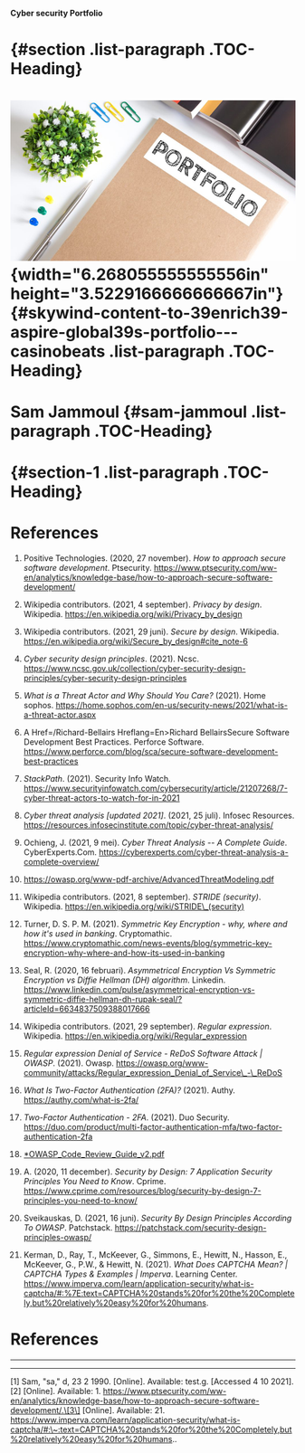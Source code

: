 **Cyber security Portfolio**

#   {#section .list-paragraph .TOC-Heading}

# ![Skywind content to &#39;enrich&#39; Aspire Global&#39;s portfolio - CasinoBeats](myMediaFolder/media/image1.jpeg){width="6.268055555555556in" height="3.5229166666666667in"} {#skywind-content-to-39enrich39-aspire-global39s-portfolio---casinobeats .list-paragraph .TOC-Heading}

# Sam Jammoul {#sam-jammoul .list-paragraph .TOC-Heading}

#  {#section-1 .list-paragraph .TOC-Heading}

# References

1.  Positive Technologies. (2020, 27 november). *How to approach secure
    software development*. Ptsecurity.
    <https://www.ptsecurity.com/ww-en/analytics/knowledge-base/how-to-approach-secure-software-development/>

2.  Wikipedia contributors. (2021, 4 september). *Privacy by design*.
    Wikipedia. https://en.wikipedia.org/wiki/Privacy_by_design

3.  Wikipedia contributors. (2021, 29 juni). *Secure by design*.
    Wikipedia.
    https://en.wikipedia.org/wiki/Secure_by_design#cite_note-6

4.  *Cyber security design principles*. (2021). Ncsc.
    https://www.ncsc.gov.uk/collection/cyber-security-design-principles/cyber-security-design-principles

5.  *What is a Threat Actor and Why Should You Care?* (2021). Home
    sophos.
    https://home.sophos.com/en-us/security-news/2021/what-is-a-threat-actor.aspx

6.  A Href=/Richard-Bellairs Hreflang=En>Richard BellairsSecure Software
    Development Best Practices. Perforce Software.
    https://www.perforce.com/blog/sca/secure-software-development-best-practices

7.  *StackPath*. (2021). Security Info Watch.
    https://www.securityinfowatch.com/cybersecurity/article/21207268/7-cyber-threat-actors-to-watch-for-in-2021

8.  *Cyber threat analysis \[updated 2021\]*. (2021, 25 juli). Infosec
    Resources.
    https://resources.infosecinstitute.com/topic/cyber-threat-analysis/

9.  Ochieng, J. (2021, 9 mei). *Cyber Threat Analysis -- A Complete
    Guide*. CyberExperts.Com.
    https://cyberexperts.com/cyber-threat-analysis-a-complete-overview/

10. <https://owasp.org/www-pdf-archive/AdvancedThreatModeling.pdf>

11. Wikipedia contributors. (2021, 8 september). *STRIDE (security)*.
    Wikipedia. https://en.wikipedia.org/wiki/STRIDE\_(security)

12. Turner, D. S. P. M. (2021). *Symmetric Key Encryption - why, where
    and how it's used in banking*. Cryptomathic.
    https://www.cryptomathic.com/news-events/blog/symmetric-key-encryption-why-where-and-how-its-used-in-banking

13. Seal, R. (2020, 16 februari). *Asymmetrical Encryption Vs Symmetric
    Encryption vs Diffie Hellman (DH) algorithm*. Linkedin.
    https://www.linkedin.com/pulse/asymmetrical-encryption-vs-symmetric-diffie-hellman-dh-rupak-seal/?articleId=6634837509388017666

14. Wikipedia contributors. (2021, 29 september). *Regular expression*.
    Wikipedia. https://en.wikipedia.org/wiki/Regular_expression

15. *Regular expression Denial of Service - ReDoS Software Attack \|
    OWASP*. (2021). Owasp.
    https://owasp.org/www-community/attacks/Regular_expression_Denial_of_Service\_-\_ReDoS

16. *What Is Two-Factor Authentication (2FA)?* (2021). Authy.
    https://authy.com/what-is-2fa/

17. *Two-Factor Authentication - 2FA*. (2021). Duo Security.
    https://duo.com/product/multi-factor-authentication-mfa/two-factor-authentication-2fa

18. [\*OWASP_Code_Review_Guide_v2.pdf](https://owasp.org/www-pdf-archive/OWASP_Code_Review_Guide_v2.pdf)

19. A. (2020, 11 december). *Security by Design: 7 Application Security
    Principles You Need to Know*. Cprime.
    https://www.cprime.com/resources/blog/security-by-design-7-principles-you-need-to-know/

20. Sveikauskas, D. (2021, 16 juni). *Security By Design Principles
    According To OWASP*. Patchstack.
    https://patchstack.com/security-design-principles-owasp/

21. Kerman, D., Ray, T., McKeever, G., Simmons, E., Hewitt, N., Hasson,
    E., McKeever, G., P.W., & Hewitt, N. (2021). *What Does CAPTCHA
    Mean? \| CAPTCHA Types & Examples \| Imperva*. Learning Center.
    https://www.imperva.com/learn/application-security/what-is-captcha/#:%7E:text=CAPTCHA%20stands%20for%20the%20Completely,but%20relatively%20easy%20for%20humans.

# References

  -- --------------------------------------------------------------------
     

     
  -- --------------------------------------------------------------------

\[1\] Sam, \"sa,\" d, 23 2 1990. \[Online\]. Available: test.g.
\[Accessed 4 10 2021\].\[2\] \[Online\]. Available: 1.
https://www.ptsecurity.com/ww-en/analytics/knowledge-base/how-to-approach-secure-software-development/.\[3\]
\[Online\]. Available: 21.
https://www.imperva.com/learn/application-security/what-is-captcha/#:\~:text=CAPTCHA%20stands%20for%20the%20Completely,but%20relatively%20easy%20for%20humans..
